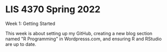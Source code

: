 # LIS 4370 Spring 2022

Week 1: Getting Started

This week is about setting up my GitHub, creating a new blog section named "R Programming" in Wordpresss.com, and ensuring R and RStudio are up to date.
